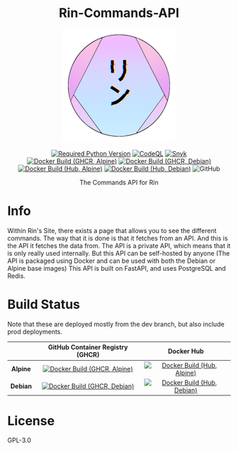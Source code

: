 <div align=center>

# Rin-Commands-API

![Rin](https://raw.githubusercontent.com/No767/Rin/dev/assets/rin-logo.png)

[![Required Python Version](https://img.shields.io/badge/Python-3.10-blue?logo=python&logoColor=white)](https://github.com/No767/Rin-Commands-API/blob/dev/pyproject.toml) [![CodeQL](https://github.com/No767/Rin-Commands-API/actions/workflows/codeql.yml/badge.svg)](https://github.com/No767/Rin-Commands-API/actions/workflows/codeql.yml) [![Snyk](https://github.com/No767/Rin-Commands-API/actions/workflows/snyk.yml/badge.svg)](https://github.com/No767/Rin-Commands-API/actions/workflows/snyk.yml) [![Docker Build (GHCR, Alpine)](https://github.com/No767/Rin-Commands-API/actions/workflows/docker-build-ghcr-alpine.yml/badge.svg)](https://github.com/No767/Rin-Commands-API/actions/workflows/docker-build-ghcr-alpine.yml) [![Docker Build (GHCR, Debian)](https://github.com/No767/Rin-Commands-API/actions/workflows/docker-build-ghcr-debian.yml/badge.svg)](https://github.com/No767/Rin-Commands-API/actions/workflows/docker-build-ghcr-debian.yml) [![Docker Build (Hub, Alpine)](https://github.com/No767/Rin-Commands-API/actions/workflows/docker-build-hub-alpine.yml/badge.svg)](https://github.com/No767/Rin-Commands-API/actions/workflows/docker-build-hub-alpine.yml) [![Docker Build (Hub, Debian)](https://github.com/No767/Rin-Commands-API/actions/workflows/docker-build-hub-debian.yml/badge.svg)](https://github.com/No767/Rin-Commands-API/actions/workflows/docker-build-hub-debian.yml) ![GitHub](https://img.shields.io/github/license/No767/Rin-Commands-API?label=License&logo=github)

The Commands API for Rin

<div align=left>

# Info 
Within Rin's Site, there exists a page that allows you to see the different commands. The way that it is done is that it fetches from an API. And this is the API it fetches the data from. The API is a private API, which means that it is only really used internally. But this API can be self-hosted by anyone (The API is packaged using Docker and can be used with both the Debian or Alpine base images) This API is built on FastAPI, and uses PostgreSQL and Redis.

# Build Status

Note that these are deployed mostly from the dev branch, but also include prod deployments.

|             | GitHub Container Registry (GHCR) | Docker Hub     |
| :----:        |    :----:   |    :---:      |
| **Alpine**     | [![Docker Build (GHCR, Alpine)](https://github.com/No767/Rin-Commands-API/actions/workflows/docker-build-ghcr-alpine.yml/badge.svg)](https://github.com/No767/Rin-Commands-API/actions/workflows/docker-build-ghcr-alpine.yml)      |  [![Docker Build (Hub, Alpine)](https://github.com/No767/Rin-Commands-API/actions/workflows/docker-build-hub-alpine.yml/badge.svg)](https://github.com/No767/Rin-Commands-API/actions/workflows/docker-build-hub-alpine.yml)      |
| **Debian**   |   [![Docker Build (GHCR, Debian)](https://github.com/No767/Rin-Commands-API/actions/workflows/docker-build-ghcr-debian.yml/badge.svg)](https://github.com/No767/Rin-Commands-API/actions/workflows/docker-build-ghcr-debian.yml)   | [![Docker Build (Hub, Debian)](https://github.com/No767/Rin-Commands-API/actions/workflows/docker-build-hub-debian.yml/badge.svg)](https://github.com/No767/Rin-Commands-API/actions/workflows/docker-build-hub-debian.yml)      | 
# License

GPL-3.0
